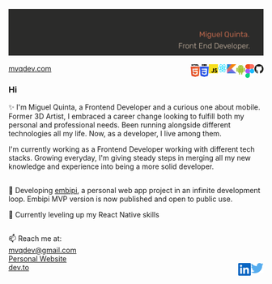 ![mvqd-banner](./assets/mvqdev-banner.png)

[mvqdev.com](https://www.mvqdev.com/)
<img width="18" align='right' src="./assets/logos_github-icon.svg">
<img width="18" align='right' src="./assets/logos_figma.svg">
<img width="18" align='right' src="./assets/logos_android-icon.svg">
<img width="18" align='right' src="./assets/logos_kotlin.svg">
<img width="18" align='right' src="./assets/logos_react.svg">
<img width="18" align='right' src="./assets/logos_javascript.svg">
<img width="18" align='right' src="./assets/logos_css-3.svg">
<img width="18" align='right' src="./assets/logos_html-5.svg">

### Hi
✨ I'm Miguel Quinta, a Frontend Developer and a curious one about mobile.
Former 3D Artist, I embraced a career change looking to fulfill both my personal and professional needs. Been running alongside different technologies all my life. Now, as a developer, I live among them.

I'm currently working as a Frontend Developer working with different tech stacks. Growing everyday, I'm giving steady steps in merging all my new knowledge and experience into being a more solid developer.

##

🔭 Developing [embipi](https://www.embipi.com/), a personal web app project in an infinite development loop. Embipi MVP version is now published and open to public use.

🌱 Currently leveling up my React Native skills

##

📫 Reach me at:<br>
mvqdev@gmail.com<br>
[Personal Website](https://www.mvqdev.com/)<br>
[dev.to](https://dev.to/mvqdev)
<a href="https://twitter.com/mvqdev1"><img width="25" align='right' src="./assets/logos_twitter.svg"></a>
<a href="hhttps://www.linkedin.com/in/miguel-vinga-da-quinta-73489620/"><img width="25" align='right' src="./assets/logos_linkedin-icon.svg"></a>

##
